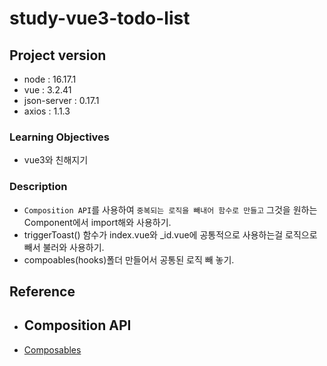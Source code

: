 # study-vue3-todo-list

## Project version

- node : 16.17.1
- vue : 3.2.41
- json-server : 0.17.1
- axios : 1.1.3

### Learning Objectives

- vue3와 친해지기

### Description

- `Composition API`를 사용하여 `중복되는 로직을 빼내어 함수로 만들고` 그것을 원하는 Component에서 import해와 사용하기.
- triggerToast() 함수가 index.vue와 _id.vue에 공통적으로 사용하는걸 로직으로 빼서 불러와 사용하기.
- compoables(hooks)폴더 만들어서 공통된 로직 빼 놓기.


## Reference

- ## Composition API
- [Composables](https://vuejs.org/guide/reusability/composables.html)